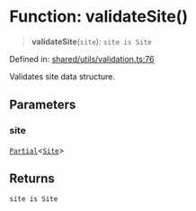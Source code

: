 # Function: validateSite()

> **validateSite**(`site`): `site is Site`

Defined in: [shared/utils/validation.ts:76](https://github.com/Nick2bad4u/Uptime-Watcher/blob/dca5483e793478722cd3e6e125cafcec5fc771f0/shared/utils/validation.ts#L76)

Validates site data structure.

## Parameters

### site

[`Partial`](https://www.typescriptlang.org/docs/handbook/utility-types.html#partialtype)\<[`Site`](../../../types/interfaces/Site.md)\>

## Returns

`site is Site`
